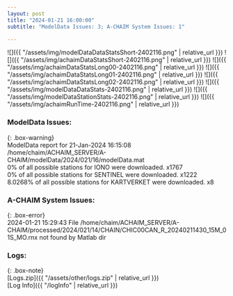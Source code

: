 ```yaml
---
layout: post
title: "2024-01-21 16:00:00"
subtitle: "ModelData Issues: 3; A-CHAIM System Issues: 1"

---
```


![]({{ "/assets/img/modelDataDataStatsShort-2402116.png" | relative_url }})
![]({{ "/assets/img/achaimDataStatsShort-2402116.png" | relative_url }})
![]({{ "/assets/img/achaimDataStatsLong00-2402116.png" | relative_url }})
![]({{ "/assets/img/achaimDataStatsLong01-2402116.png" | relative_url }})
![]({{ "/assets/img/achaimDataStatsLong02-2402116.png" | relative_url }})
![]({{ "/assets/img/modelDataDataStats-2402116.png" | relative_url }})
![]({{ "/assets/img/modelDataStationStats-2402116.png" | relative_url }})
![]({{ "/assets/img/achaimRunTime-2402116.png" | relative_url }})


### ModelData Issues:  
  
{: .box-warning}  
 ModelData report for 21-Jan-2024 16:15:08   
 /home/chaim/ACHAIM_SERVER/A-CHAIM/modelData/2024/021/16/modelData.mat   
 0% of all possible stations for IONO were downloaded. x1767   
 0% of all possible stations for SENTINEL were downloaded. x1222   
 8.0268% of all possible stations for KARTVERKET were downloaded. x8   
  
### A-CHAIM System Issues:  
  
{: .box-error}  
2024-01-21 15:29:43 File /home/chaim/ACHAIM_SERVER/A-CHAIM/processed/2024/021/14/CHAIN/CHIC00CAN_R_20240211430_15M_01S_MO.rnx not found by Matlab dir  

### Logs:  
  
{: .box-note}  
[Logs.zip]({{ "/assets/other/logs.zip" | relative_url }})  
[Log Info]({{ "/logInfo" | relative_url }})  
